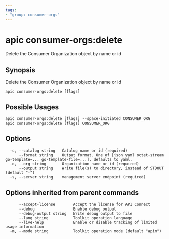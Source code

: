 ```yaml
---
tags:
- "group: consumer-orgs"
---
```

# apic consumer-orgs:delete

Delete the Consumer Organization object by name or id

## Synopsis

Delete the Consumer Organization object by name or id

```
apic consumer-orgs:delete [flags]
```

## Possible Usages

```
apic consumer-orgs:delete [flags] --space-initiated CONSUMER_ORG
apic consumer-orgs:delete [flags] CONSUMER_ORG
```

## Options

```
  -c, --catalog string   Catalog name or id (required)
      --format string    Output format. One of [json yaml octet-stream go-template=... go-template-file=...], defaults to yaml.
  -o, --org string       Organization name or id (required)
      --output string    Write file(s) to directory, instead of STDOUT (default "-")
  -s, --server string    management server endpoint (required)
```

## Options inherited from parent commands

```
      --accept-license        Accept the license for API Connect
      --debug                 Enable debug output
      --debug-output string   Write debug output to file
      --lang string           Toolkit operation language
      --live-help             Enable or disable tracking of limited usage information
  -m, --mode string           Toolkit operation mode (default "apim")
```
